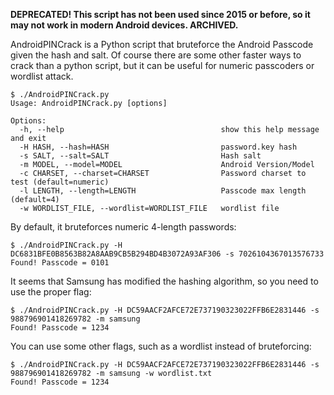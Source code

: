 **DEPRECATED! This script has not been used since 2015 or before, so it may not work in modern Android devices. ARCHIVED.**

AndroidPINCrack is a Python script that bruteforce the Android Passcode given the hash and salt.
Of course there are some other faster ways to crack than a python script, but it can be useful for numeric passcoders or wordlist attack.

```
$ ./AndroidPINCrack.py 
Usage: AndroidPINCrack.py [options]

Options:
  -h, --help                                   show this help message and exit
  -H HASH, --hash=HASH                         password.key hash
  -s SALT, --salt=SALT                         Hash salt
  -m MODEL, --model=MODEL                      Android Version/Model
  -c CHARSET, --charset=CHARSET                Password charset to test (default=numeric)
  -l LENGTH, --length=LENGTH                   Passcode max length (default=4)
  -w WORDLIST_FILE, --wordlist=WORDLIST_FILE   wordlist file
```

By default, it bruteforces numeric 4-length passwords:

```
$ ./AndroidPINCrack.py -H DC6831BFE0B8563B82A8AAB9CB5B294BD4B3072A93AF306 -s 7026104367013576733
Found! Passcode = 0101
```

It seems that Samsung has modified the hashing algorithm, so you need to use the proper flag:

```
$ ./AndroidPINCrack.py -H DC59AACF2AFCE72E737190323022FFB6E2831446 -s 988796901418269782 -m samsung
Found! Passcode = 1234
```

You can use some other flags, such as a wordlist instead of bruteforcing:

```
$ ./AndroidPINCrack.py -H DC59AACF2AFCE72E737190323022FFB6E2831446 -s 988796901418269782 -m samsung -w wordlist.txt
Found! Passcode = 1234
```
